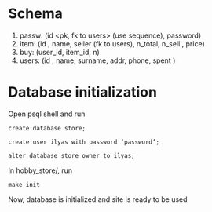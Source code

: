 # Schema

1. passw: (id <pk, fk to users> (use sequence), password)
2. item: (id <pk>, name, seller (fk to users), n_total, n_sell <use trigger>, price)
3. buy: (user_id, item_id, n)
4. users: (id <pk>, name, surname, addr, phone, spent <use trigger>)

# Database initialization
Open psql shell and run
```
create database store;

create user ilyas with password ‘password’;

alter database store owner to ilyas;
```

In hobby_store/, run

```
make init
```

Now, database is initialized and site is ready to be used
